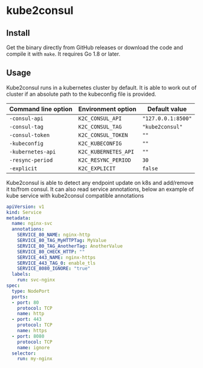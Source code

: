 kube2consul
===========

Install
-------

Get the binary directly from GitHub releases or download the code and compile it with `make`. It requires Go 1.8 or later.


Usage
-----
Kube2consul runs in a kubernetes cluster by default. It is able to work out of cluster if an absolute path to the kubeconfig file is provided.

| Command line option | Environment option   | Default value             |
| ------------------- | -------------------- | ------------------------- |
| `-consul-api`       | `K2C_CONSUL_API`     | `"127.0.0.1:8500"`        |
| `-consul-tag`       | `K2C_CONSUL_TAG`     | `"kube2consul"`           |
| `-consul-token`     | `K2C_CONSUL_TOKEN`   | `""`                      |
| `-kubeconfig`       | `K2C_KUBECONFIG`     | `""`                      |
| `-kubernetes-api`   | `K2C_KUBERNETES_API` | `""`                      |
| `-resync-period`    | `K2C_RESYNC_PERIOD`  | `30`                      |
| `-explicit`         | `K2C_EXPLICIT`       | `false`                   |

Kube2consul is able to detect any endpoint update on k8s and add/remove it to/from consul.
It can also read service annotations, below an example of kube service with kube2consul compatible annotations

```yaml
apiVersion: v1
kind: Service
metadata:
  name: nginx-svc
  annotations:
    SERVICE_80_NAME: nginx-http
    SERVICE_80_TAG_MyHTTPTag: MyValue
    SERVICE_80_TAG_AnotherTag: AnotherValue
    SERVICE_80_CHECK_HTTP: ""
    SERVICE_443_NAME: nginx-https
    SERVICE_443_TAG_0: enable_tls
    SERVICE_8080_IGNORE: "true"
  labels:
    run: svc-nginx
spec:
  type: NodePort
  ports:
  - port: 80
    protocol: TCP
    name: http
  - port: 443
    protocol: TCP
    name: https
  - port: 8080
    protocol: TCP
    name: ignore
  selector:
    run: my-nginx
```
